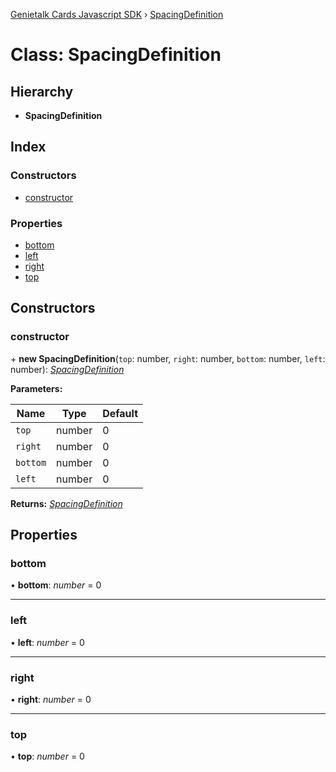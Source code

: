 [Genietalk Cards Javascript SDK](../README.md) › [SpacingDefinition](spacingdefinition.md)

# Class: SpacingDefinition

## Hierarchy

* **SpacingDefinition**

## Index

### Constructors

* [constructor](spacingdefinition.md#constructor)

### Properties

* [bottom](spacingdefinition.md#bottom)
* [left](spacingdefinition.md#left)
* [right](spacingdefinition.md#right)
* [top](spacingdefinition.md#top)

## Constructors

###  constructor

\+ **new SpacingDefinition**(`top`: number, `right`: number, `bottom`: number, `left`: number): *[SpacingDefinition](spacingdefinition.md)*

**Parameters:**

Name | Type | Default |
------ | ------ | ------ |
`top` | number | 0 |
`right` | number | 0 |
`bottom` | number | 0 |
`left` | number | 0 |

**Returns:** *[SpacingDefinition](spacingdefinition.md)*

## Properties

###  bottom

• **bottom**: *number* = 0

___

###  left

• **left**: *number* = 0

___

###  right

• **right**: *number* = 0

___

###  top

• **top**: *number* = 0
